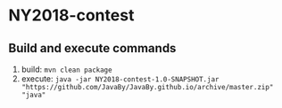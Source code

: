 # NY2018-contest

## Build and execute commands

1. build: ```mvn clean package```
2. execute: ```java -jar NY2018-contest-1.0-SNAPSHOT.jar "https://github.com/JavaBy/JavaBy.github.io/archive/master.zip" "java"```